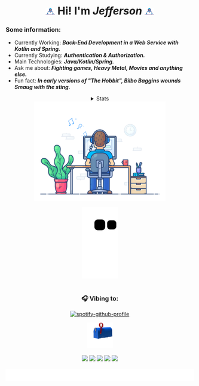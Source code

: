 <div align="center">
<h1>
<img width="5%" src="https://github.com/jeffersontavaresdm/jeffersontavaresdm/blob/main/images/Developer.gif" width="25"/>
    Hi! I'm <em>Jefferson</em>
<img width="5%" src="https://github.com/jeffersontavaresdm/jeffersontavaresdm/blob/main/images/Developer.gif" width="25"/>
</h1>
</div>

### Some information:
- Currently Working: ***Back-End Development in a Web Service with Kotlin and Spring.***
- Currently Studying: ***Authentication & Authorization.***
- Main Technologies: ***Java/Kotlin/Spring.***
- Ask me about: ***Fighting games, Heavy Metal, Movies and anything else.***
- Fun fact: ***In early versions of "The Hobbit", Bilbo Baggins wounds Smaug with the sting.***

<div align="center">
<details>
<summary>Stats</summary>
    
<br>
    
<a  href="https://github.com/jeffersontavaresdm">

<div align="center">
    
<img src="https://github.com/jeffersontavaresdm/profile-summary-cards/raw/master/profile-summary-card-output/github/3-stats.svg" width="35%">
<img src="https://github.com/jeffersontavaresdm/profile-summary-cards/raw/master/profile-summary-card-output/github/4-productive-time.svg" width="35%">
<img src="https://github.com/jeffersontavaresdm/profile-summary-cards/raw/master/profile-summary-card-output/github/1-repos-per-language.svg" width="35%">
<img src="https://github.com/jeffersontavaresdm/profile-summary-cards/raw/master/profile-summary-card-output/github/2-most-commit-language.svg" width="35%">
    
</div>

</a>
</div>
    
</details>

<div align="center" width="50">

<img src="https://github.com/jeffersontavaresdm/jeffersontavaresdm/blob/main/images/dev-working_rounded.gif?raw=true" href="https://github.com/sp-xd" alt="CoDiNg RocKs"  width="70%"/>
    
<br>
    
![Snake animation](https://github.com/jeffersontavaresdm/jeffersontavaresdm/blob/output/github-contribution-grid-snake.svg)
    
#
    
### 🎧 Vibing to:

[![spotify-github-profile](https://spotify-github-profile.vercel.app/api/view?uid=bucky2dgod&cover_image=true&theme=novatorem&bar_color=53b14f&bar_color_cover=false)](https://spotify-github-profile.vercel.app/api/login)
    
<img src="https://github.com/jeffersontavaresdm/jeffersontavaresdm/blob/main/images/letterbox.gif?raw=true" width="70px">
    
<br>
<br>

<div align="center">
  <a href="https://www.linkedin.com/in/jefferson-tavares" target="_blank"><img src="https://img.shields.io/badge/-LinkedIn-%230077B5?style=for-the-badge&logo=linkedin&logoColor=white" target="_blank"></a>
  <a href="https://t.me/jeffersontdm" target="_blank"><img src="https://img.shields.io/badge/Telegram-2CA5E0?style=for-the-badge&logo=telegram&logoColor=white" target="_blank"></a>
  <a href="https://twitter.com/JFFTXD" target="_blank"><img src="https://img.shields.io/badge/Twitter-1DA1F2?style=for-the-badge&logo=twitter&logoColor=white" target="_blank"></a>
  <a href="https://discord.com/users/jeffersontdm#1604" target="_blank"><img src="https://img.shields.io/badge/Discord-7289DA?style=for-the-badge&logo=discord&logoColor=white" target="_blank"></a>
  <a href="https://www.instagram.com/jeffersontdm_" target="_blank"><img src="https://img.shields.io/badge/-Instagram-%23E4405F?style=for-the-badge&logo=instagram&logoColor=white" target="_blank"></a>

</div>
    
<br>

<img src="https://github.com/jeffersontavaresdm/jeffersontavaresdm/blob/main/images/this_page_is.gif?raw=true"/>

</div>

